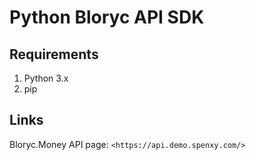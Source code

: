 Python Bloryc API SDK
===========================

Requirements
------------

1. Python 3.x
2. pip

Links
-----

Bloryc.Money API page: `<https://api.demo.spenxy.com/>`
